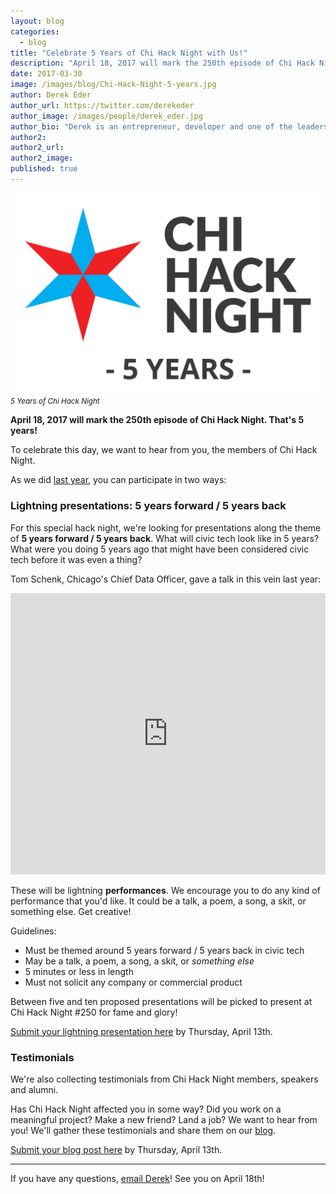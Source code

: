 ```yaml
---
layout: blog
categories: 
  - blog
title: "Celebrate 5 Years of Chi Hack Night with Us!"
description: "April 18, 2017 will mark the 250th episode of Chi Hack Night. That's 5 years! To celebrate this day, we want to hear from you, the members of Chi Hack Night, via lightning presentations and testimonials."
date: 2017-03-30
image: /images/blog/Chi-Hack-Night-5-years.jpg
author: Derek Eder
author_url: https://twitter.com/derekeder
author_image: /images/people/derek_eder.jpg
author_bio: "Derek is an entrepreneur, developer and one of the leaders of the civic technology community in Chicago. He is a co-founder and partner at DataMade — a company that tells stories and builds tools with data — and is the lead organizer for Chi Hack Night."
author2: 
author2_url: 
author2_image: 
published: true
---
```


<p class="text-center"><img src="/images/blog/Chi-Hack-Night-5-years.jpg" alt="5 Years of Chi Hack Night" class="img-thumbnail" /><br />

<small>
    <em>5 Years of Chi Hack Night</em>
</small>
</p>

**April 18, 2017 will mark the 250th episode of Chi Hack Night. That's 5 years!**

To celebrate this day, we want to hear from you, the members of Chi Hack Night. 

As we did [last year](/blog/2016/04/15/tales-from-200.html), you can participate in two ways:

### <i class='fa fa-bolt'></i> Lightning presentations: 5 years forward / 5 years back

For this special hack night, we're looking for presentations along the theme of **5 years forward / 5 years back**. What will civic tech look like in 5 years? What were you doing 5 years ago that might have been considered civic tech before it was even a thing?

Tom Schenk, Chicago's Chief Data Officer, gave a talk in this vein last year:

<p><iframe frameborder="0" height="450" src="https://www.youtube.com/embed/7zxzHw3gsj4" width="100%"></iframe></p>

These will be lightning **performances**. We encourage you to do any kind of performance that you'd like. It could be a talk, a poem, a song, a skit, or something else. Get creative!

Guidelines:

- Must be themed around 5 years forward / 5 years back in civic tech
- May be a talk, a poem, a song, a skit, or *something else*
- 5 minutes or less in length
- Must not solicit any company or commercial product

Between five and ten proposed presentations will be picked to present at Chi Hack Night #250 for fame and glory!

[Submit your lightning presentation here](https://docs.google.com/forms/d/e/1FAIpQLSc3tYmb_dPU-c2FrshJUZCdYyMuLtI90evdOoZMG8rkilZvtQ/viewform?usp=sf_link) by Thursday, April 13th.

### <i class='fa fa-pencil'></i> Testimonials

We're also collecting testimonials from Chi Hack Night members, speakers and alumni.

Has Chi Hack Night affected you in some way? Did you work on a meaningful project? Make a new friend? Land a job? We want to hear from you! We'll gather these testimonials and share them on our [blog](http://chihacknight.org/blog/).

[Submit your blog post here](https://docs.google.com/forms/d/e/1FAIpQLSf3RZO6KFZnVPlFYmcQSjOZ7v-ZT39eTjVjFVRFtaXDJptfUA/viewform?usp=sf_link) by Thursday, April 13th.

---

If you have any questions, [email Derek](mailto:derek@derekeder.com)! See you on April 18th!